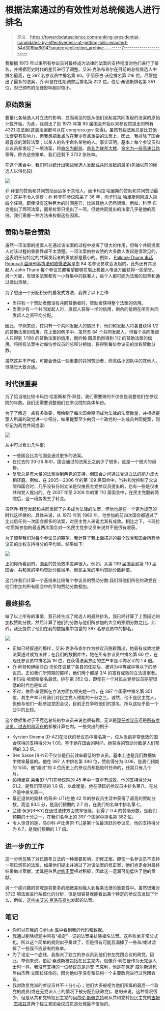 # 根据法案通过的有效性对总统候选人进行排名

> 原文：<https://towardsdatascience.com/ranking-presidential-candidates-by-effectiveness-at-getting-bills-enacted-54d306ba6014?source=collection_archive---------7----------------------->

我根据 1973 年以来所有参议员对最终成为法律的法案的支持程度对他们进行了排名，并根据历史时代的差异进行了调整。艾米·克洛布查尔在目前的总统候选人中排名最高，在 397 名参议员中排名第 60。伊丽莎白·沃伦排名第 216 位。尽管提出了最多的法案，乔·拜登在任期调整后排名第 222 位。伯尼·桑德斯排名第 351 位，对已颁布的法律影响相对较小。

## 原始数据

要量化各候选人对立法的影响，显而易见的是从他们发起或共同发起的法案的原始计数开始。为此，我调出了自 1973 年第 93 届国会开始以来参议院提出的所有 4321 项法案(这些法案都可以在 congress.gov 获得)。虽然有些法案总是比其他法案更有影响力，但我想把重点放在至少有点重要的法案上。因此，我排除了国会最喜欢的琐碎法案；以某人的名字命名某物的人。事实证明，基本上每个参议员和众议员都发起了一项法案，将[命名为邮局](https://www.congress.gov/bill/116th-congress/house-bill/3314?s=2&r=11)、[命名为联邦大楼](https://www.congress.gov/bill/116th-congress/house-bill/718?q=%7B%22search%22%3A%5B%22designate+federal+building%22%5D%7D&s=3&r=1)、[命名为一段高速公路](https://www.congress.gov/bill/114th-congress/house-bill/2559?q=%7B%22search%22%3A%5B%22designate+highway%22%5D%7D&s=5&r=36)等等。除去这些账单，我们还剩下 3722 张账单。

在这个集合中，我们可以统计出哪些候选人发起或共同发起的最多(包括以前的候选人以供比较)

![](img/5c1902db9fa7a897317b11407fdeb0d4.png)

乔·拜登的赞助和共同赞助远远多于其他人，而卡玛拉·哈里斯的赞助和共同赞助最少；这并不令人惊讶；乔·拜登在参议院呆了 36 年，而卡玛拉·哈里斯刚刚进入第四个任期。即使没有这种巨大的时间差异，比较其他人仍然很难。例如，科里·布克提出了两项法案，而希拉里只提出了一项，但她共同提出的法案几乎是他的两倍。我们需要一种方法来权衡这些因素。

## 赞助与联合赞助

虽然一项法案的提案人在通过该法案的过程中发挥了很大的作用，但每个共同提案人对该过程的重要性却不太清楚。一项法案由参议院的大多数人发起是很常见的，这表明任何特定的共同发起者的贡献都是最小的。例如， [Pallone-Thune 电话 Robocall 滥用刑事执法和威慑法案](https://www.congress.gov/bill/116th-congress/senate-bill/151?s=2&r=29)是由 84 名参议员联合发起的，此外还有其发起人 John Thune 每个参议员都希望能够在阻止机器人电话方面获得一些荣誉。另一方面，有很多法案都有一小群集中的联署人，每个人都可能为法案的起草和通过做出贡献。

为了想出一个分配积分的启发式方法，我做了以下工作:

*   当只有一个赞助者而没有共同赞助者时，赞助者获得整个法案的信用。
*   当至少有一个共同发起人时，发起人获得一半的信用，剩余的信用在所有共同发起人之间平均分配。

因此，举例来说，在只有一个共同发起人的情况下，他们和发起人将各自获得 1/2 的赞助法案的信用。在上面的例子中，虽然有 84 个共同发起人，但每个共同发起人只得到 1/168 的赞助法案的信用，而约翰·图恩仍然得到 1/2 的赞助法案的信用。将所有法案中对每位参议员的总积分相加，将得到每位参议员的加权赞助分数。

虽然这并不严格，可能会低估一些重要的共同赞助者，而高估小团队中的其他人，但感觉大致合适。

## 时代很重要

为了恰当地比较卡玛拉·哈里斯和乔·拜登，我们需要做的不仅仅是调整他们在参议院的年数。我们还需要调整他们在参议院的具体年份。

为了了解这一点有多重要，我绘制了每次国会期间成为法律的法案数量，并根据提案人所属的政党进一步细分，如果提案至少由另一个政党的一名成员共同提案，则标记为两党共同提案:

![](img/586ec8d2fde93948d0ba796198b54ac8.png)

从中可以看出几件事:

*   一些国会比其他国会通过更多的法案。
*   在过去的 20-25 年中，国会通过的法案比之前少了很多，这是一个很大的趋势。
*   尽管总是有大量的法案得到两党的支持，但国会之间通过党派立法的能力却大相径庭。例如，在 2005—2006 年的第 109 届国会中，当共和党控制了众议院和国会时，几乎没有任何立法是仅由民主党参议员提出的，也有一些是仅由共和党人提出的。在 2007 年至 2009 年的第 110 届国会中，在民主党翻转两院后，这一趋势发生了转变。

虽然乔·拜登发起和共同发起了许多成为法律的法案，但他也是在一个更为规范的时代这样做的。具体来说，从 1973 年到 1980 年，他参加的前四次国会都通过了比此后任何一次国会都多的法案，对民主党人来说尤其有成效。相比之下，卡玛拉·哈里斯参加的最近两次国会对一名民主党参议员来说并不是很有收获。

为了调整我们对每个参议员的期望，我计算了我上面描述的每个政党和国会所有参议员的加权支持得分的平均值。结果如下:

![](img/d2c46d61a74e6d6e58d9052981f8e909.png)

正如你所看到的，国会的赞助效率差异很大。例如，从第 109 届国会到第 110 届国会，共和党的平均赞助分数减半，而民主党的平均赞助分数翻倍。

这允许我们计算一个基线来比较每个参议员的赞助分数:我们将他们所在的政党在他们参加的所有国会中的平均赞助分数相加。

## 最终排名

做了以上所有的事情，我已经生成了候选人的最终排名。我已经计算了上面描述的加权赞助分数，然后计算了他们的分数与他们所参加的大会的预期分数之比。此外，我还提供了他们在我的数据集中包含的 397 名参议员中的排名。

![](img/179cb29197917c2f36909e866decc79b.png)

*   正如已经叙述的那样，艾米·克洛布查尔作为参议员脱颖而出，她最有成效地使法案通过成为法律；在我们的数据库中，她在所有参议员中排名第 60 位，在现任参议员中排名第 16 位，在获得法案方面的生产率是平均水平的 1.4 倍。
*   乔·拜登和伊丽莎白·沃伦在调整了各自的任期后，被评为中等或中等以下的参议员。正如我们所预期的那样，他们两个都是 3/4 的富有成效的立法提案者。
*   卡玛拉·哈里斯排名最低，排在第 352 位，即使在一个对民主党参议员期望很低的时代也是如此
*   不过，伯尼·桑德斯在立法方面仅领先她一位，在 397 个国家中排名第 351 位，其生产率只有我们对民主党人预期的十分之三。诚然，他不是民主党人，但他与他们一起参加党团会议，目前正在争取他们的提名，所以这似乎是一个公平的比较。

这个数据集对于不竞选总统的参议员来说也很有趣。无论是[现任参议员](https://github.com/ajmaurer/senate_effectivness/blob/master/current_senator_scores.csv)还是[所有参议员，过去的和现在的](https://github.com/ajmaurer/senate_effectivness/blob/master/all_senator_scores.csv)都被计算在内。一些突出的例子:

*   Kyrsten Sinema [D-AZ]在活跃的参议员中排名第一，仅从当前非常低效的国会获得的支持得分为 1.09。鉴于她在国会的时间，她获得的赞助分数是人们预期的 3.3 倍。
*   Ben Sasse [R-NE]不仅仅是目前效率最低的参议员，基本上也是我们数据集中效率最低的。他在 397 人中排名第 393 位，赞助得分为 0.06，是我们预期的 1/50。他“超过”的 4 位历史上的参议员都是临时任命的，任期只有几个月。
*   帕特里克·莱希(D-VT)在参议院的 45 年中一直卓有成效，他的支持得分为 61.2，是我们预期的 1.9 倍，以此衡量，他在活跃的参议员中排名第八，在总产量中排名第一。
*   最近退休的奥林·哈奇(R-UT)在他 42 年的参议员生涯中获得了最高的赞助分数，高达 83.5 分，是我们预期的 2.7 倍，在我们的名单中排名第七。
*   兰德·保罗[R-KY]在通过法律方面效率很低，获得了 0.4 的赞助分数，是我们预期的十分之一，在我们名单上的 397 个国家中排名第 382 位。
*   令人惊讶的是，马尔科·卢比奥[R-FL]是第十位最活跃的参议员，他的支持得分为 6.7，是我们预期的 1.7 倍。

## 进一步的工作

这一分析忽略了对已颁布立法的一种重要影响，即修正案。即使一名参议员不支持一项已颁布的法案，如果他们提出并通过了对该法案的修正案，他们肯定会对最终结果做出贡献。尤其是伯尼[对修正案](https://www.politifact.com/factchecks/2016/mar/24/bernie-sanders/bernie-sanders-was-roll-call-amendment-king-1995-2/)相对积极，因此这一遗漏可能低估了他的贡献。

另一个感兴趣的领域是将更多的细微差别融入到每条法律的重要性中。虽然很难对 3722 项法案进行系统化的分析，但是很容易就能看出某个特定的参议员发起了什么，例如，[这些由艾米·克洛布查尔](https://www.congress.gov/search?searchResultViewType=expanded&KWICView=false&q=%7B%22source%22%3A%22legislation%22%2C%22senate-sponsor%22%3A%22Klobuchar%2C+Amy+%5BD-MN%5D%22%2C%22bill-status%22%3A%22law%22%7D)发起的法案。

## 笔记

*   你可以在我的 [GitHub 库](https://github.com/ajmaurer/senate_effectivness/blob/master/candidate_sponsors.csv)中看到我的代码和数据。
*   我通过剔除标题中带有“指定”一词的法案来排除指名法案。这些账单非常公式化，所以这个简单的规则似乎奏效了，但是很有可能我漏掉了一些和/或过滤掉了一些我不应该有的账单。
*   为了设定一个底线，我指派了独立的参议员到他们参加党团会议的政党。因此，举例来说，伯尼·桑德斯被包括在民主党内，就像乔·利伯曼作为无党派人士时一样。我没有支持的一位参议员是迪安·巴克利，他是在保罗·威尔斯通死后由杰西·文图拉任命的，因为他似乎没有和任何一个主要政党进行过党团会议。
*   我对改变党派的参议员并不十分小心；他们大多被视为他们所属的最后一个政党的成员(或在无党派人士的情况下被分配到该政党)。总的来说，这种情况很少，但是从共和党转投民主党的[阿尔伦·斯佩克特](https://en.wikipedia.org/wiki/Arlen_Specter)和从共和党转投民主党的[吉姆·杰福兹](https://en.wikipedia.org/wiki/Jim_Jeffords)这两个独立党团会议成员是处理最不恰当的。